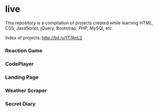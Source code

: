 # live

This repository is a compliation of projects created while learning HTML, CSS, JavaScript, jQuery, Bootstrap, PHP, MySQl, etc.

Index of projects:
http://bit.ly/1T7AnL2


### Reaction Game

### CodePlayer

### Landing Page

### Weather Scraper

### Secret Diary
